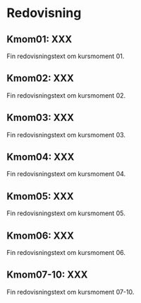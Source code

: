 Redovisning
====================================

Kmom01: XXX
------------------------------------

Fin redovisningstext om kursmoment 01.

Kmom02: XXX
------------------------------------

Fin redovisningstext om kursmoment 02.

Kmom03: XXX
------------------------------------

Fin redovisningstext om kursmoment 03.

Kmom04: XXX
------------------------------------

Fin redovisningstext om kursmoment 04.

Kmom05: XXX
------------------------------------

Fin redovisningstext om kursmoment 05.

Kmom06: XXX
------------------------------------

Fin redovisningstext om kursmoment 06.

Kmom07-10: XXX
------------------------------------

Fin redovisningstext om kursmoment 07-10.
